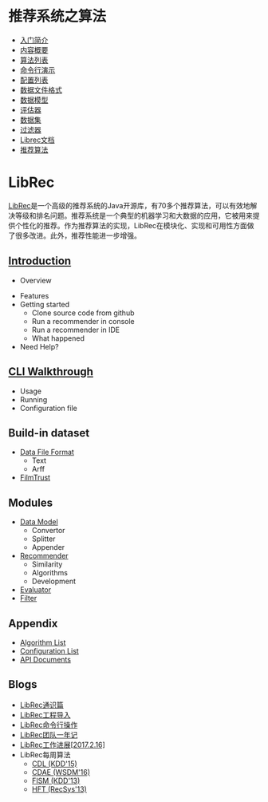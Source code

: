 # 推荐系统之算法
  - [入门简介](Introduction.md)
  - [内容概要](Context.md) 
  - [算法列表](AlgorithmList.md)  
  - [命令行演示](CLIWalkthrough.md)  
  - [配置列表](ConfigurationList.md) 
  - [数据文件格式](DataFileFormat.md)  
  - [数据模型](DataModel.md)  
  - [评估器](Evaluator.md)
  - [数据集](FilmTrust.md)
  - [过滤器](Filter.md)
  - [Librec文档](LibrecDocument.md)
  - [推荐算法](Recommender.md)

# LibRec
[LibRec](http://www.librec.net)是一个高级的推荐系统的Java开源库，有70多个推荐算法，可以有效地解决等级和排名问题。推荐系统是一个典型的机器学习和大数据的应用，它被用来提供个性化的推荐。作为推荐算法的实现，LibRec在模块化、实现和可用性方面做了很多改进。此外，推荐性能进一步增强。

## [Introduction](http://wiki.librec.net/doku.php?id=introduction)
+ Overview
- Features
- Getting started
    - Clone source code from github
    - Run a recommender in console
    - Run a recommender in IDE
    - What happened
- Need Help?

## [CLI Walkthrough](http://wiki.librec.net/doku.php?id=CLIWalkthrough)
  + Usage
  + Running
  + Configuration file

## Build-in dataset
  + [Data File Format](http://wiki.librec.net/doku.php?id=DataFileFormat)
     - Text
     - Arff
  + [FilmTrust](http://wiki.librec.net/doku.php?id=FilmTrust)


## Modules
+ [Data Model](http://wiki.librec.net/doku.php?id=DataModel)
  - Convertor
  - Splitter
  - Appender
+ [Recommender](http://wiki.librec.net/doku.php?id=Recommender)
    - Similarity
    - Algorithms
    - Development
+ [Evaluator](http://wiki.librec.net/doku.php?id=Evaluator)
+ [Filter](http://wiki.librec.net/doku.php?id=Filter)


## Appendix
+ [Algorithm List](http://wiki.librec.net/doku.php?id=AlgorithmList)
+ [Configuration List](http://wiki.librec.net/doku.php?id=ConfigurationList)
+ [API Documents](http://librec.net/doc/librec-v2.0/)

## Blogs
+ [LibRec通识篇](http://mp.weixin.qq.com/s/AB39ihVWXYHRbeODbGO-2g)
+ [LibRec工程导入](http://mp.weixin.qq.com/s/OyYn5_4GYAbF0L0SFgsHVQ)
+ [LibRec命令行操作](http://mp.weixin.qq.com/s/xnkg6BGyUUKmbs009p8XCw)
+ [LibRec团队一年记](http://mp.weixin.qq.com/s/vDnca1FMW9vVrFDgti_1IA)
+ [LibRec工作进展[2017.2.16]](http://mp.weixin.qq.com/s/WJP32VSChT4y_ofIBhbZ4A)
+ LibRec每周算法
  + [CDL (KDD'15)](https://mp.weixin.qq.com/s/AqgxnfR4h1FBRmmEe6uPqQ)
  + [CDAE (WSDM'16)](https://mp.weixin.qq.com/s/qwDIvXlpP5UIBTwtpqhYsg)
  + [FISM (KDD'13)](https://mp.weixin.qq.com/s/gHKOArFzUM9Zn8hEsA-1wQ)
  + [HFT (RecSys'13)](https://mp.weixin.qq.com/s/7yjA3_oCI5nSH4tv04BIhQ)

